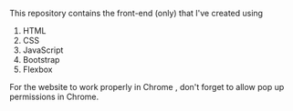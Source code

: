 This repository contains the front-end (only) that I've created using 
1. HTML
2. CSS
3. JavaScript
4. Bootstrap
5. Flexbox

For the website to work properly in Chrome , don't forget to allow pop up permissions in Chrome.